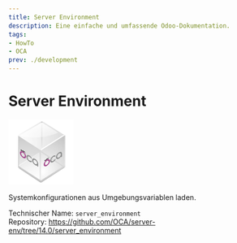 ```yaml
---
title: Server Environment
description: Eine einfache und umfassende Odoo-Dokumentation.
tags:
- HowTo
- OCA
prev: ./development
---
```

# Server Environment
![icon_oca_app](attachments/icon_oca_app.png)

Systemkonfigurationen aus Umgebungsvariablen laden.

Technischer Name: `server_environment`\
Repository: <https://github.com/OCA/server-env/tree/14.0/server_environment>


